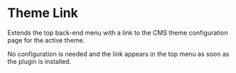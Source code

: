 # Theme Link

Extends the top back-end menu with a link to the CMS theme configuration page for the active theme.

No configuration is needed and the link appears in the top menu as soon as the plugin is installed.